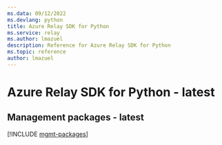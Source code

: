 ```yaml
---
ms.data: 09/12/2022
ms.devlang: python
title: Azure Relay SDK for Python
ms.service: relay
ms.author: lmazuel
description: Reference for Azure Relay SDK for Python
ms.topic: reference
author: lmazuel
---
```

# Azure Relay SDK for Python - latest

## Management packages - latest
[!INCLUDE [mgmt-packages](relay-mgmt-index.md)]